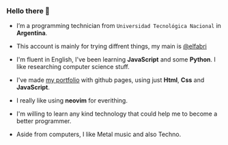 ### Hello there 👋


- I’m a programming technician from `Universidad Tecnológica Nacional` in **Argentina**.

- This account is mainly for trying diffrent things, my main is [@elfabri](https://github.com/elfabri)

- I'm fluent in English, I've been learning **JavaScript** and some **Python**. I like researching computer science stuff.

- I've made [my portfolio](https://aammsst.github.io) with github pages, using just **Html**, **Css** and **JavaScript**.

- I really like using **neovim** for everithing.

- I'm willing to learn any kind technology that could help me to become a better programmer.

- Aside from computers, I like Metal music and also Techno.
